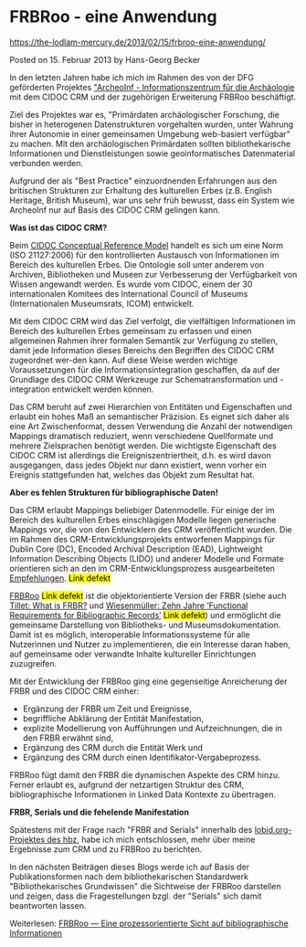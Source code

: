 # FRBRoo - eine Anwendung

https://the-lodlam-mercury.de/2013/02/15/frbroo-eine-anwendung/

Posted on 15. Februar 2013 by Hans-Georg Becker	

In den letzten Jahren habe ich mich im Rahmen des von der DFG geförderten Projektes ["ArcheoInf - Informationszentrum für die Archäologie](https://www.ub.tu-dortmund.de/archeoinf/) mit dem CIDOC CRM und der zugehörigen Erweiterung FRBRoo beschäftigt.

Ziel des Projektes war es, "Primärdaten archäologischer Forschung, die bisher in heterogenen Datenstrukturen vorgehalten wurden, unter Wahrung ihrer Autonomie in einer gemeinsamen Umgebung web-basiert verfügbar" zu machen. Mit den archäologischen Primärdaten sollten bibliothekarische Informationen und Dienstleistungen sowie geoinformatisches Datenmaterial verbunden werden.

Aufgrund der als "Best Practice" einzuordnenden Erfahrungen aus den britischen Strukturen zur Erhaltung des kulturellen Erbes (z.B. English Heritage, British Museum), war uns sehr früh bewusst, dass ein System wie ArcheoInf nur auf Basis des CIDOC CRM gelingen kann.

**Was ist das CIDOC CRM?**

Beim [CIDOC Conceptual Reference Model](http://www.cidoc-crm.org/) handelt es sich um eine Norm (ISO 21127:2006) für den kontrollierten Austausch von Informationen im Bereich des kulturellen Erbes. Die Ontologie soll unter anderem von Archiven, Bibliotheken und Museen zur Verbesserung der Verfügbarkeit von Wissen angewandt werden. Es wurde vom CIDOC, einem der 30 internationalen Komitees des International Council of Museums (Internationalen Museumsrats, ICOM) entwickelt.

Mit dem CIDOC CRM wird das Ziel verfolgt, die vielfältigen Informationen im Bereich des kulturellen Erbes gemeinsam zu erfassen und einen allgemeinen Rahmen ihrer formalen Semantik zur Verfügung zu stellen, damit jede Information dieses Bereichs den Begriffen des CIDOC CRM zugeordnet wer-den kann. Auf diese Weise werden wichtige Voraussetzungen für die Informationsintegration geschaffen, da auf der Grundlage des CIDOC CRM Werkzeuge zur Schematransformation und -integration entwickelt werden können.

Das CRM beruht auf zwei Hierarchien von Entitäten und Eigenschaften und erlaubt ein hohes Maß an semantischer Präzision. Es eignet sich daher als eine Art Zwischenformat, dessen Verwendung die Anzahl der notwendigen Mappings dramatisch reduziert, wenn verschiedene Quellformate und mehrere Zielsprachen benötigt werden. Die wichtigste Eigenschaft des CIDOC CRM ist allerdings die Ereigniszentriertheit, d.h. es wird davon ausgegangen, dass jedes Objekt nur dann existiert, wenn vorher ein Ereignis stattgefunden hat, welches das Objekt zum Resultat hat.

**Aber es fehlen Strukturen für bibliographische Daten!**

Das CRM erlaubt Mappings beliebiger Datenmodelle. Für einige der im Bereich des kulturellen Erbes einschlägigen Modelle liegen generische Mappings vor, die von den Entwicklern des CRM veröffentlicht wurden. Die im Rahmen des CRM-Entwicklungsprojekts entworfenen Mappings für Dublin Core (DC), Encoded Archival Description (EAD), Lightweight Information Describing Objects (LIDO) und anderer Modelle und Formate orientieren sich an den im CRM-Entwicklungsprozess ausgearbeiteten [Empfehlungen](http://www.cidoc-crm.org/crm_mappings.html). <mark>Link defekt</mark>

[FRBRoo](http://www.cidoc-crm.org/frbr_inro.html) <mark>Link defekt</mark> ist die objektorientierte Version der FRBR (siehe auch [Tillet: What is FRBR?](http://www.loc.gov/cds/downloads/FRBR.PDF) und [Wiesenmüller: Zehn Jahre ‘Functional Requirements for Bibliographic Records’](http://www.b2i.de/fileadmin/dokumente/BFP_Bestand_2008/Jg_32-Nr_3/Jg_32-Nr_3_Aufsaetze/Jg_32-2008-Nr_3-S_348-359.pdf) <mark>Link defekt</mark>) und ermöglicht die gemeinsame Darstellung von Bibliotheks- und Museumsdokumentation. Damit ist es möglich, interoperable Informationssysteme für alle Nutzerinnen und Nutzer zu implementieren, die ein Interesse daran haben, auf gemeinsame oder verwandte Inhalte kultureller Einrichtungen zuzugreifen.

Mit der Entwicklung der FRBRoo ging eine gegenseitige Anreicherung der FRBR und des CIDOC CRM einher:

* Ergänzung der FRBR um Zeit und Ereignisse,
* begriffliche Abklärung der Entität Manifestation,
* explizite Modellierung von Aufführungen und Aufzeichnungen, die in den FRBR erwähnt sind,
* Ergänzung des CRM durch die Entität Werk und
* Ergänzung des CRM durch einen Identifikator-Vergabeprozess.

FRBRoo fügt damit den FRBR die dynamischen Aspekte des CRM hinzu. Ferner erlaubt es, aufgrund der netzartigen Struktur des CRM, bibliographische Informationen in Linked Data Kontexte zu übertragen.

**FRBR, Serials und die fehelende Manifestation**

Spätestens mit der Frage nach "FRBR and Serials" innerhalb des [lobid.org-Projektes des hbz](https://wiki1.hbz-nrw.de/display/SEM/2011/10/17/Serials+and+FRBR), habe ich mich entschlossen, mehr über meine Ergebnisse zum CRM und zu FRBRoo zu berichten.

In den nächsten Beiträgen dieses Blogs werde ich auf Basis der Publikationsformen nach dem bibliothekarischen Standardwerk "Bibliothekarisches Grundwissen" die Sichtweise der FRBRoo darstellen und zeigen, dass die Fragestellungen bzgl. der "Serials" sich damit beantworten lassen.

Weiterlesen: [FRBRoo — Eine prozessorientierte Sicht auf bibliographische Informationen](2013/02/16/frbroo-eine-prozessorientierte-sicht-auf-bibliographische-informationen.md)
